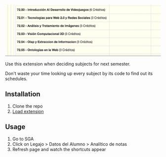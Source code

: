 ![Chrome extension in action](showcase.gif?raw=true "SGA extension in action")

Use this extension when deciding subjects for next semester. 

Don't waste your time looking up every subject by its code to find out its schedules.

## Installation
1. Clone the repo
2. [Load extension](https://developer.chrome.com/extensions/getstarted#unpacked)

## Usage
1. Go to SGA
2. Click on Legajo > Datos del Alumno > Analítico de notas
3. Refresh page and watch the shortcuts appear

